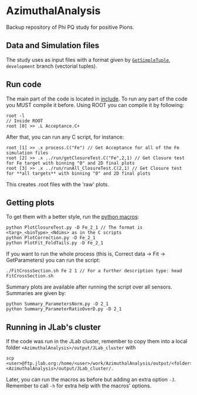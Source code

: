 # AzimuthalAnalysis

Backup repository of Phi PQ study for positive Pions.

## Data and Simulation files
The study uses as input files with a format given by [`GetSimpleTuple`](https://github.com/utfsm-eg2-data-analysis/GetSimpleTuple/tree/csanmart/analysis-pion-phipq), `development` branch (vectorial tuples).

## Run code
The main part of the code is located in [include](https://github.com/ClaudioSMV/AzimuthalAnalysis/tree/main/include). To run any part of the code you MUST compile it before. Using ROOT you can compile it by following:
```
root -l
// Inside ROOT
root [0] >> .L Acceptance.C+
```
After that, you can run any C script, for instance:
```
root [1] >> .x process.C("Fe") // Get Acceptance for all of the Fe simulation files
root [2] >> .x ../run/getClosureTest.C("Fe",2,1) // Get Closure test for Fe target with binning "0" and 2D final plots
root [3] >> .x ../run/runAll_ClosureTest.C(2,1) // Get Closure test for **all targets** with binning "0" and 2D final plots
```
This creates .root files with the 'raw' plots.

## Getting plots
To get them with a better style, run the [python macros](https://github.com/ClaudioSMV/AzimuthalAnalysis/tree/main/macros):
```
python PlotClosureTest.py -D Fe_2_1 // The format is <targ>_<binType>_<Ndims> as in the C scripts
python PlotCorrection.py -D Fe_2_1
python PlotFit_FoldTails.py -D Fe_2_1
```
If you want to run the whole process (this is, Correct data -> Fit -> GetParameters) you can run the script:
```
./FitCrossSection.sh Fe 2 1 // For a further description type: head FitCrossSection.sh
```
Summary plots are available after running the script over all sensors. Summaries are given by:
```
python Summary_ParametersNorm.py -D 2_1
python Summary_ParameterRatioOverD.py -D 2_1
```

## Running in JLab's cluster
If the code was run in the JLab cluster, remember to copy them into a local folder `<AzimuthalAnalysis>/output/JLab_cluster` with
```
scp <user>@ftp.jlab.org:/home/<user>/work/AzimuthalAnalysis/output/<folder> <AzimuthalAnalysis>/output/JLab_cluster/.
```
Later, you can run the macros as before but adding an extra option `-J`.
Remember to call `-h` for extra help with the macros' options.

